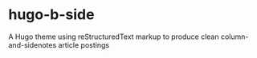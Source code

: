 # hugo-b-side
A Hugo theme using reStructuredText markup to produce clean column-and-sidenotes article postings
